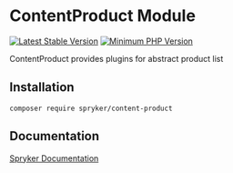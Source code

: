 # ContentProduct Module
[![Latest Stable Version](https://poser.pugx.org/spryker/content-product/v/stable.svg)](https://packagist.org/packages/spryker/content-product)
[![Minimum PHP Version](https://img.shields.io/badge/php-%3E%3D%207.4-8892BF.svg)](https://php.net/)

ContentProduct provides plugins for abstract product list

## Installation

```
composer require spryker/content-product
```

## Documentation

[Spryker Documentation](https://docs.spryker.com)
